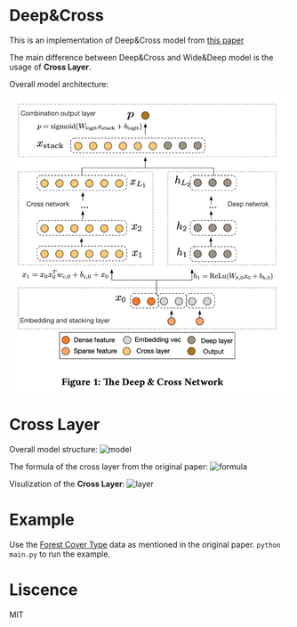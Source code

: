 # Deep&Cross 

This is an implementation of Deep&Cross model from [this paper](https://arxiv.org/pdf/1708.05123.pdf)

The main difference between Deep&Cross and Wide&Deep model is the usage of **Cross Layer**.

Overall model architecture:

![](image/model.png)


# Cross Layer

Overall model structure:
![model](/image/model.png)

The formula of the cross layer from the original paper:
![formula](/image/cross_formula.png)

Visulization of the **Cross Layer**:
![layer](/image/cross_viz.png)


# Example

Use the [Forest Cover Type](https://www.kaggle.com/uciml/forest-cover-type-dataset/data) data as mentioned in the original paper. `python main.py` to run the example.

# Liscence
MIT
